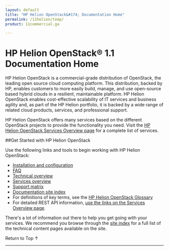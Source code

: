 ```yaml
---
layout: default
title: "HP Helion OpenStack&#174; Documentation Home"
permalink: /11helion/temp/
product: 11commercial.ga

---
```

<!--UNDER REVISION-->


<script>

function PageRefresh {
onLoad="window.refresh"
}

PageRefresh();

</script>

# HP Helion OpenStack&#174; 1.1 Documentation Home

HP Helion OpenStack is a commercial-grade distribution of OpenStack, the leading open source cloud computing platform. This distribution, backed by HP, enables customers to more easily build, manage, and use open-source based hybrid clouds in a resilient, maintainable platform. HP Helion OpenStack enables cost-effective scalability of IT services and business agility and, as part of the HP Helion portfolio, it is backed by a wide range of related cloud products, services, and professional support.

HP Helion OpenStack offers many services based on the different OpenStack projects to provide the functionality you need. Visit the [HP Helion OpenStack Services Overview page](/helion/openstack/services/overview/) for a complete list of services. 

##Get Started with HP Helion OpenStack 

Use the following links and tools to begin working with HP Helion OpenStack:

* [Installation and configuration](/helion/openstack/install/overview/)
* [FAQ](/helion/openstack/faq/)
* [Technical overview](/helion/openstack/technical-overview/)
* [Services overview](/helion/openstack/services/overview/)
* [Support matrix](/helion/openstack/support-matrix/)
* [Documentation site index](/helion/openstack/siteindex/)
* For definitions of key terms, see the [HP Helion OpenStack Glossary](/helion/openstack/glossary/)
* For detailed REST API information, [use the links on the Services Overview page](/helion/openstack/services/overview/). 

There's a lot of information out there to help you get going with your services. We recommend you browse through the [site index](/helion/openstack/siteindex/) for a full list of the technical content pages available on the site.


<a href="#top" style="padding:14px 0px 14px 0px; text-decoration: none;"> Return to Top &#8593; </a>

----
